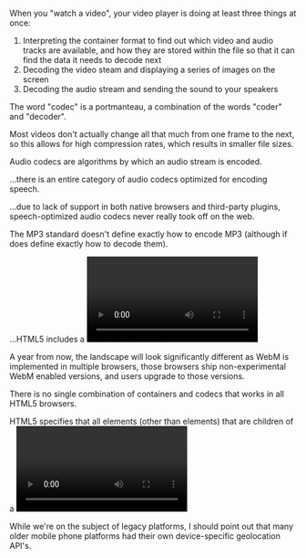 When you "watch a video", your video player is doing at least
three things at once:

1. Interpreting the container format to find out which video and
   audio tracks are available, and how they are stored within the
   file so that it can find the data it needs to decode next
2. Decoding the video steam and displaying a series of images on
   the screen
3. Decoding the audio stream and sending the sound to your
   speakers

The word "codec" is a portmanteau, a combination of the words
"coder" and "decoder".

Most videos don't actually change all that much from one frame to
the next, so this allows for high compression rates, which results
in smaller file sizes.

Audio codecs are algorithms by which an audio stream is encoded.

...there is an entire category of audio codecs optimized for
encoding speech.

...due to lack of support in both native browsers and third-party
plugins, speech-optimized audio codecs never really took off on
the web.

The MP3 standard doesn't define exactly how to encode MP3
(although if does define exactly how to decode them).

...HTML5 includes a <video> element for embedding video in a web
page. There are no restriction on the video codec, audio codec, or
container format you can use for your video. One <video> element
can link to multiple video files, and the browser will choose the
first video file it can actually play.

A year from now, the landscape will look significantly different
as WebM is implemented in multiple browsers, those browsers ship
non-experimental WebM enabled versions, and users upgrade to those
versions.

There is no single combination of containers and codecs that works
in all HTML5 browsers.

HTML5 specifies that all elements (other than <source> elements)
that are children of a <video> element must be ignored altogether.
That allows you to use HTML5 in newer browsers and fall back to
Flash gracefully in older browsers, without requiring any fancy
JavaScript hacks.

While we're on the subject of legacy platforms, I should point out
that many older mobile phone platforms had their own
device-specific geolocation API's.


